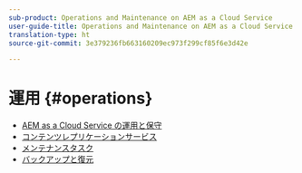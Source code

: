```yaml
---
sub-product: Operations and Maintenance on AEM as a Cloud Service
user-guide-title: Operations and Maintenance on AEM as a Cloud Service
translation-type: ht
source-git-commit: 3e379236fb663160209ec973f299cf85f6e3d42e

---
```



# 運用 {#operations}

+ [AEM as a Cloud Service の運用と保守 ](/help/operations/home.md)
+ [コンテンツレプリケーションサービス](replication.md)
+ [メンテナンスタスク](maintenance.md)
+ [バックアップと復元](backup.md)

